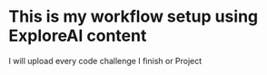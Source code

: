 # This is my workflow setup using ExploreAI content

I will upload every code challenge I finish or Project 
